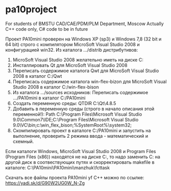 # pa10project
For students of BMSTU CAD/CAE/PDM/PLM Department, Moscow
Actually C++ code only, C# code to be in future

Проект PA10mini проверен на Windows XP (sp3) и Windows 7,8 (32 bit и 64 bit) строго с компилятором MicroSoft Visual Studio 2008  и конфигурацией win32.
Из каталога .../distrib дистрибутивов:
1. MicroSoft Visual Studio 2008 желательно иметь на диске С:
2. Инсталлировать Qt для MicroSoft Visual Studio 2008
3. Переписать содержимое каталога Qwt для MicroSoft Visual Studio 2008 в каталог C:/Qwt
4. Переписась  содержимое каталога win-flex-bizon для MicroSoft Visual Studio 2008 в каталог C:/win-flex-bison
5. Из каталога .../sources исходников:
   Переписать содержимое .../PA10mini в каталог С:/PA10mini
6. Создать переменную среды:
QTDIR
C:\Qt\4.8.5
7. Добавить в переменную среды (строго в начало описания этой переменной!):
Path
C:\Program Files\Microsoft Visual Studio 9.0\Common7\IDE;C:\Program Files\Microsoft Visual Studio 9.0\VC\bin;c:\win_flex_bison;%SystemRoot%\system32;
8. Скомпилировать проект  в каталоге С:/PA10mini и запустить на выполнение, проверить 2 режима ввода - математический и схемный.

Если каталоги Windows, MicroSoft Visual Studio 2008 и Program Files (Program Files (x86)) находятся не на диске C:, то надо заменить С: на другой диск в соотвествующих путях и скорректировать makefile в каталоге: C:\PA10mini\PA10mini\manzhuk\fcttask

Скачать все файлы проекта PA10mini yf C++ можно по ссылке:
https://yadi.sk/d/G90W2UG0W_N-Zg

